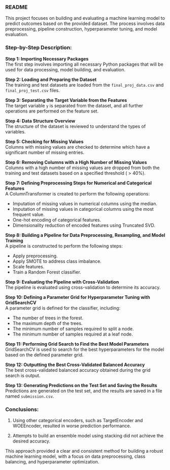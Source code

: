 ### README 

This project focuses on building and evaluating a machine learning model to predict outcomes based on the provided dataset. 
The process involves data preprocessing, pipeline construction, hyperparameter tuning, and model evaluation.

### Step-by-Step Description:

**Step 1: Importing Necessary Packages**  
The first step involves importing all necessary Python packages that will be used for data processing, model building, 
and evaluation.

**Step 2: Loading and Preparing the Dataset**  
The training and test datasets are loaded from the `final_proj_data.csv` and `final_proj_test.csv` files.

**Step 3: Separating the Target Variable from the Features**  
The target variable `y` is separated from the dataset, and all further operations are performed on the feature set.

**Step 4: Data Structure Overview**  
The structure of the dataset is reviewed to understand the types of variables.

**Step 5: Checking for Missing Values**  
Columns with missing values are checked to determine which have a significant number of missing entries.

**Step 6: Removing Columns with a High Number of Missing Values**  
Columns with a high number of missing values are dropped from both the training 
and test datasets based on a specified threshold ( > 40%).

**Step 7: Defining Preprocessing Steps for Numerical and Categorical Features**  
A ColumnTransformer is created to perform the following operations:
- Imputation of missing values in numerical columns using the median.
- Imputation of missing values in categorical columns using the most frequent value.
- One-hot encoding of categorical features.
- Dimensionality reduction of encoded features using Truncated SVD.

**Step 8: Building a Pipeline for Data Preprocessing, Resampling, and Model Training**  
A pipeline is constructed to perform the following steps:
- Apply preprocessing.
- Apply SMOTE to address class imbalance.
- Scale features.
- Train a Random Forest classifier.

**Step 9: Evaluating the Pipeline with Cross-Validation**  
The pipeline is evaluated using cross-validation to determine its accuracy.

**Step 10: Defining a Parameter Grid for Hyperparameter Tuning with GridSearchCV**  
A parameter grid is defined for the classifier, including:
- The number of trees in the forest.
- The maximum depth of the trees.
- The minimum number of samples required to split a node.
- The minimum number of samples required at a leaf node.

**Step 11: Performing Grid Search to Find the Best Model Parameters**  
GridSearchCV is used to search for the best hyperparameters for the model based on the defined parameter grid.

**Step 12: Outputting the Best Cross-Validated Balanced Accuracy**  
The best cross-validated balanced accuracy obtained during the grid search is output.

**Step 13: Generating Predictions on the Test Set and Saving the Results**  
Predictions are generated on the test set, and the results are saved in a file named `submission.csv`.

### Conclusions:

1. Using other categorical encoders, such as TargetEncoder and WOEEncoder, resulted in worse prediction performance.

2. Attempts to build an ensemble model using stacking did not achieve the desired accuracy.

This approach provided a clear and consistent method for building a robust machine learning model, 
with a focus on data preprocessing, class balancing, and hyperparameter optimization.